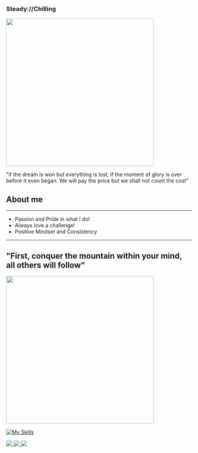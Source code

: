 ### Steady://Chilling

<picture> <img align="center" src="https://media.tenor.com/en69XVkSCFoAAAAd/brook-one.gif" width = 400px></picture>


"if the dream is won but everything is lost, if the moment of glory is over before it even began. We will pay the price but we shall not count the cost"


## **About me**

--------------------------------------------------------------------------------------------------------------------------------------------------------
- Passion and Pride in what I do!
- Always love a challenge!
- Positive Mindset and Consistency

--------------------------------------------------------------------------------------------------------------------------------------------------------
## "First, conquer the mountain within your mind, all others will follow"

<picture> <img align="center" src="https://giffiles.alphacoders.com/218/218671.gif" width = 400px></picture>

[![My Skills](https://skillicons.dev/icons?i=html,css,tailwind,bootstrap,js,nodejs,nextjs,androidstudio,redis,postgres,redux,docker)](https://skillicons.dev)




<a href='https://www.linkedin.com/in/keegan-beuthin-545a6b135/' target="_blank">
  <img src='https://img.shields.io/badge/LinkedIn-0077B5?style=for-the-badge&logo=linkedin&logoColor=white'/>
</a>

<a href='https://discordapp.com/users/200910132333248519' target="_blank">
  <img src='https://img.shields.io/badge/Discord-7289DA?style=for-the-badge&logo=discord&logoColor=white'/>
</a>

<a href="mailto:kdbeuthin@gmail.com" target="_blank">
  <img src="https://img.shields.io/badge/Email me-100000?style=for-the-badge&logo=Tutanota&logoColor=61afef&labelColor=1f2430&color=1f2430">
</a>
